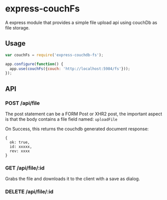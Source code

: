 # express-couchFs

A express module that provides a simple file upload api using couchDb as file storage.

## Usage

``` js
var couchFs = require('express-couchdb-fs');

app.configure(function() {
  app.use(couchFs({couch: 'http://localhost:5984/fs'}));
});
```

## API

### POST /api/file

The post statement can be a FORM Post or XHR2 post, the important aspect is that the body contains a file field named: `uploadFile`

On Success, this returns the couchdb generated document response:

```
{
  ok: true,
  id: xxxxx,
  rev: xxxx
}
```

### GET /api/file/:id

Grabs the file and downloads it to the client with a save as dialog.

### DELETE /api/file/:id
